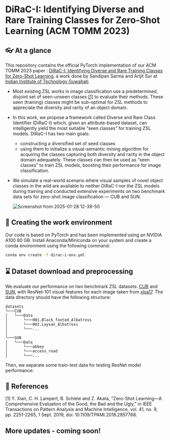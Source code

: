 # DiRaC-I: Identifying Diverse and Rare Training Classes for Zero-Shot Learning (ACM TOMM 2023)

## 👓 At a glance
This repository contains the official PyTorch implementation of our ACM TOMM 2023 paper : [DiRaC-I: Identifying Diverse and Rare Training Classes for Zero-Shot Learning](https://dl.acm.org/doi/10.1145/3603147), a work done by Sandipan Sarma and Arijit Sur at [Indian Institute of Technology Guwahati](https://www.iitg.ac.in/cseweb/mmlab/index2.html).


- Most existing ZSL works in image classification use a predetermined, disjoint set of seen-unseen classes [[1]](#1) to evaluate their methods. These seen (training) classes might be sub-optimal for ZSL methods to appreciate the diversity and rarity of an object domain.
- In this work, we propose a framework called Diverse and Rare Class Identifier (DiRaC-I) which, given an attribute-based dataset, can intelligently yield the most suitable “seen classes” for training ZSL models. DiRaC-I has two main goals:
  - constructing a diversified set of seed classes
  - using them to initialize a visual-semantic mining algorithm for acquiring the classes capturing both diversity and rarity in the object domain adequately. These classes can then be used as “seen classes” to train ZSL models, boosting their performance for image classification.
- We simulate a real-world scenario where visual samples of novel object classes in the wild are available to neither DiRaC-I nor the ZSL models during training and conducted extensive experiments on two benchmark data sets for zero-shot image classification — CUB and SUN.

  ![Screenshot from 2025-01-28 12-38-50](https://github.com/user-attachments/assets/c5ef47cc-af60-4aea-923a-7719260ff0d6)

## 🏢 Creating the work environment
Our code is based on PyTorch and has been implemented using an NVIDIA A100 80 GB. Install Anaconda/Miniconda on your system and create a conda environment using the following command:

```bash
conda env create -f dirac-i-env.yml
```
## ⌛ Dataset download and preprocessing
We evaluate our performance on two benchmark ZSL datasets: [CUB](https://www.vision.caltech.edu/datasets/cub_200_2011/) and [SUN](https://cs.brown.edu/~gmpatter/sunattributes.html), with ResNet-101 visual features for each image taken from [xlsa17](http://datasets.d2.mpi-inf.mpg.de/xian/xlsa17.zip). The data directory should have the following structure:

```
datasets
└───CUB
│   └───Data
│       └───001.Black_footed_Albatross
│       └───002.Laysan_Albatross
│       └───...
│
└───SUN
│   └───Data
│       └───abbey
│       └───access_road
│       └───...

```

Then, we separate some train-test data for testing ResNet model performance:



## :scroll: References
<a id="1">[1]</a> 
Y. Xian, C. H. Lampert, B. Schiele and Z. Akata, "Zero-Shot Learning—A Comprehensive Evaluation of the Good, the Bad and the Ugly," in IEEE Transactions on Pattern Analysis and Machine Intelligence, vol. 41, no. 9, pp. 2251-2265, 1 Sept. 2019, doi: 10.1109/TPAMI.2018.2857768.


## More updates - coming soon!
